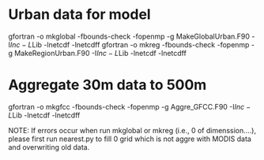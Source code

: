 # Urban data for model
gfortran -o mkglobal -fbounds-check -fopenmp -g MakeGlobalUrban.F90 -I$Inc -L$Lib -lnetcdf -lnetcdff
gfortran -o mkreg -fbounds-check -fopenmp -g MakeRegionUrban.F90 -I$Inc -L$Lib -lnetcdf -lnetcdff
# Aggregate 30m data to 500m
gfortran -o mkgfcc -fbounds-check -fopenmp -g Aggre_GFCC.F90 -I$Inc -L$Lib -lnetcdf -lnetcdff


NOTE:
If errors occur when run mkglobal or mkreg (i.e., 0 of dimenssion....), please first run nearest.py to fill 0 grid which
is not aggre with MODIS data and overwriting old data.
